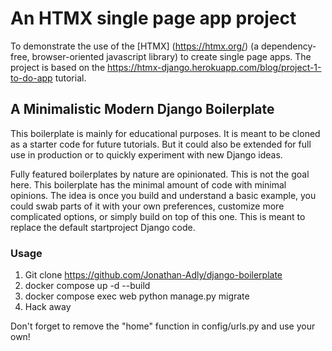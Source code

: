 # An HTMX single page app project
To demonstrate the use of the [HTMX] (https://htmx.org/) (a dependency-free, browser-oriented javascript library) to create single page apps. The project is based on the https://htmx-django.herokuapp.com/blog/project-1-to-do-app tutorial.


## A Minimalistic Modern Django Boilerplate

This boilerplate is mainly for educational purposes. It is meant to be cloned as a starter code for future tutorials. But it could also be extended for full use in production or to quickly experiment with new Django ideas.

Fully featured boilerplates by nature are opinionated. This is not the goal here. This boilerplate has the minimal amount of code with minimal opinions. The idea is once you build and understand a basic example, you could swab parts of it with your own preferences, customize more complicated options, or simply build on top of this one. This is meant to replace the default startproject Django code.

### Usage
1. Git clone https://github.com/Jonathan-Adly/django-boilerplate
2. docker compose up -d --build
3. docker compose exec web python manage.py migrate
4. Hack away

Don't forget to remove the "home" function in config/urls.py and use your own!
